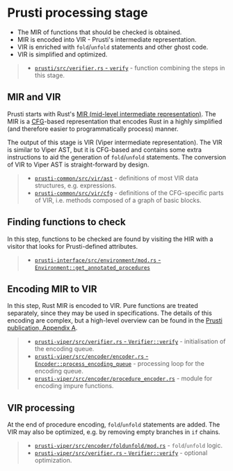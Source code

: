 # Prusti processing stage

- The MIR of functions that should be checked is obtained.
- MIR is encoded into VIR - Prusti's intermediate representation.
- VIR is enriched with `fold`/`unfold` statements and other ghost code.
- VIR is simplified and optimized.

> - [`prusti/src/verifier.rs` - `verify`](https://github.com/viperproject/prusti-dev/blob/143e673dc19b4c1363efade90ffee4f77641ec11/prusti/src/verifier.rs#L15-L72) - function combining the steps in this stage.

## MIR and VIR

Prusti starts with Rust's [MIR (mid-level intermediate representation)](https://rustc-dev-guide.rust-lang.org/mir/index.html). The MIR is a [CFG](https://en.wikipedia.org/wiki/Control-flow_graph)-based representation that encodes Rust in a highly simplified (and therefore easier to programmatically process) manner.

The output of this stage is VIR (Viper intermediate representation). The VIR is similar to Viper AST, but it is CFG-based and contains some extra instructions to aid the generation of `fold`/`unfold` statements. The conversion of VIR to Viper AST is straight-forward by design.

> - [`prusti-common/src/vir/ast`](https://github.com/viperproject/prusti-dev/tree/9ca9cd1b9bcfd9870691fa5a7a957a90987ba4af/prusti-common/src/vir/ast) - definitions of most VIR data structures, e.g. expressions.
> - [`prusti-common/src/vir/cfg`](https://github.com/viperproject/prusti-dev/tree/9ca9cd1b9bcfd9870691fa5a7a957a90987ba4af/prusti-common/src/vir/ast) - definitions of the CFG-specific parts of VIR, i.e. methods composed of a graph of basic blocks.

## Finding functions to check

In this step, functions to be checked are found by visiting the HIR with a visitor that looks for Prusti-defined attributes.

> - [`prusti-interface/src/environment/mod.rs` - `Environment::get_annotated_procedures`](https://github.com/viperproject/prusti-dev/blob/9ca9cd1b9bcfd9870691fa5a7a957a90987ba4af/prusti-interface/src/environment/mod.rs#L156-L161)

## Encoding MIR to VIR

In this step, Rust MIR is encoded to VIR. Pure functions are treated separately, since they may be used in specifications. The details of this encoding are complex, but a high-level overview can be found in the [Prusti publication, Appendix A](http://pm.inf.ethz.ch/publications/getpdf.php?bibname=Own&id=AstrauskasMuellerPoliSummers19.pdf#appendix.A).

> - [`prusti-viper/src/verifier.rs` - `Verifier::verify`](https://github.com/viperproject/prusti-dev/blob/143e673dc19b4c1363efade90ffee4f77641ec11/prusti-viper/src/verifier.rs#L237-L241) - initialisation of the encoding queue.
> - [`prusti-viper/src/encoder/encoder.rs` - `Encoder::process_encoding_queue`](https://github.com/viperproject/prusti-dev/blob/143e673dc19b4c1363efade90ffee4f77641ec11/prusti-viper/src/encoder/encoder.rs#L1653-L1682) - processing loop for the encoding queue.
> - [`prusti-viper/src/encoder/procedure_encoder.rs`](https://github.com/viperproject/prusti-dev/blob/143e673dc19b4c1363efade90ffee4f77641ec11/prusti-viper/src/encoder/procedure_encoder.rs) - module for encoding impure functions.

## VIR processing

At the end of procedure encoding, `fold`/`unfold` statements are added. The VIR may also be optimized, e.g. by removing empty branches in `if` chains.

> - [`prusti-viper/src/encoder/foldunfold/mod.rs`](https://github.com/viperproject/prusti-dev/blob/143e673dc19b4c1363efade90ffee4f77641ec11/prusti-viper/src/encoder/foldunfold/mod.rs) - `fold`/`unfold` logic.
> - [`prusti-viper/src/verifier.rs` - `Verifier::verify`](https://github.com/viperproject/prusti-dev/blob/143e673dc19b4c1363efade90ffee4f77641ec11/prusti-viper/src/verifier.rs#L246-L249) - optional optimization.
